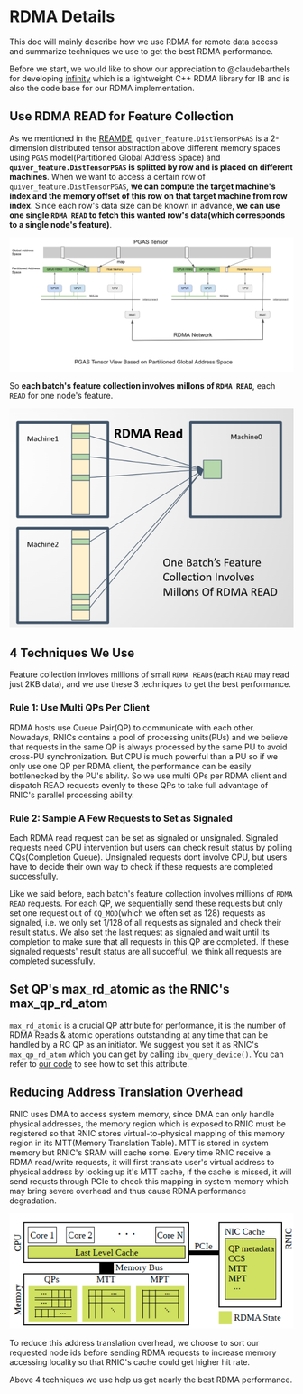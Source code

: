 # RDMA Details

This doc will mainly describe how we use RDMA for remote data access and summarize techniques we use to get the best RDMA performance. 

Before we start, we would like to show our appreciation to @claudebarthels for developing [infinity](https://github.com/claudebarthels/infinity) which is a lightweight C++ RDMA library for IB and is also the code base for our RDMA implementation.


## Use RDMA READ for Feature Collection

As we mentioned in the [REAMDE](../README.md), `quiver_feature.DistTensorPGAS` is a 2-dimension distributed tensor abstraction above different memory spaces using `PGAS` model(Partitioned Global Address Space) and **`quiver_feature.DistTensorPGAS` is splitted by row and is placed on different machines**. When we want to access a certain row of `quiver_feature.DistTensorPGAS`, **we can compute the target machine's index and the memory offset of this row on that target machine from row index**. Since each row's data size can be known in advance, **we can use one single `RDMA READ` to fetch this wanted row's data(which corresponds to a single node's feature)**.

![memory_view](imgs/pgas_tensor_view.png)

So **each batch's feature collection involves millons of `RDMA READ`**, each `READ` for one node's feature.

![feature_collection](imgs/one_batch_feature_collection.png)

## 4 Techniques We Use
Feature collection invloves millions of small `RDMA READs`(each `READ` may read just 2KB data), and we use these 3 techniques to get the best performance.

### Rule 1: Use Multi QPs Per Client

RDMA hosts use Queue Pair(QP) to communicate with each other. Nowadays, RNICs contains a pool of processing units(PUs) and we believe that requests in the same QP is always processed by the same PU to avoid cross-PU synchronization. But CPU is much powerful than a PU so if we only use one QP per RDMA client, the performance can be easily bottlenecked by the PU's ability. So we use multi QPs per RDMA client and dispatch READ requests evenly to these QPs to take full advantage of RNIC's parallel processing ability.


### Rule 2: Sample A Few Requests to Set as Signaled

Each RDMA read request can be set as signaled or unsignaled. <!--A CQE(Completion Query Entry) will be put into CQ(Completion Queue) if a signaled read request is completed and CPU can poll from CQ to check the status of this request.-->Signaled requests need CPU intervention but users can check result status by polling CQs(Completion Queue). Unsignaled requests dont involve CPU, but users have to decide their own way to check if these requests are completed successfully.

Like we said before, each batch's feature collection involves millions of `RDMA READ` requests. For each QP, we sequentially send these requests but only set one request out of `CQ_MOD`(which we often set as 128) requests as signaled, i.e. we only set 1/128 of all requests as signaled and check their result status. We also set the last request as signaled and wait until its completion to make sure that all requests in this QP are completed. If these signaled requests' result status are all succefful, we think all requests are completed sucessfully.

## Set QP's max_rd_atomic as the RNIC's max_qp_rd_atom

`max_rd_atomic` is a crucial QP attribute for performance, it is the number of RDMA Reads & atomic operations outstanding at any time that can be handled by a RC QP as an initiator. We suggest you set it as RNIC's `max_qp_rd_atom` which you can get by calling `ibv_query_device()`. You can refer to [our code](https://github.com/quiver-team/quiver-feature/blob/main/csrc/include/infinity/queues/QueuePair.cpp#L38) to see how to set this attribute.

## Reducing Address Translation Overhead

RNIC uses DMA to access system memory, since DMA can only handle physical addresses, the memory region which is exposed to RNIC must be registered so that RNIC stores virtual-to-physical mapping of this memory region in its MTT(Memory Translation Table). MTT is stored in system memory but RNIC's SRAM will cache some. Every time RNIC receive a RDMA read/write requests, it will first translate user's virtual address to physical address by looking up it's MTT cache, if the cache is missed, it will send requsts through PCIe to check this mapping in system memory which may bring severe overhead and thus cause RDMA performance degradation.

![rdma_mtt](imgs/rdma_mtt.png)

To reduce this address translation overhead, we choose to sort our requested node ids before sending RDMA requests to increase memory accessing locality so that RNIC's cache could get higher hit rate.

Above 4 techniques we use help us get nearly the best RDMA performance.











